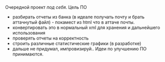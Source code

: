 Очередной проект *под себя*.
Цель ПО 
- разбирать отчеты из банка (в идеале получать почту и брать аттачнутый файл) - покамест из html что в аттаче почты.
- конвертировать это в нормальный xml для хранения и дальнейшего использования
- проверять отчеты на корректность
- строить различные статистические графики (в разработке)
- дальше не придумал, импровизируй..
Идеи по улучшению ПО принимаются.
